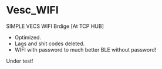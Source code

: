 # Vesc_WIFI
SIMPLE VECS WIFI Brdige [At TCP HUB]
+ Optimized.
+ Lags and shit codes deleted.
+ WIFI with password to much better BLE without password!
  
Under test!

